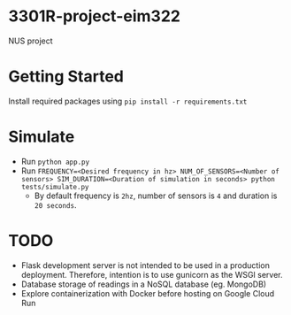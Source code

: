 # 3301R-project-eim322

NUS project

# Getting Started

Install required packages using `pip install -r requirements.txt`

# Simulate

- Run `python app.py`
- Run `FREQUENCY=<Desired frequency in hz> NUM_OF_SENSORS=<Number of sensors> SIM_DURATION=<Duration of simulation in seconds> python tests/simulate.py`
  - By default frequency is `2hz`, number of sensors is `4` and duration is `20 seconds`.

# TODO

- Flask development server is not intended to be used in a production deployment. Therefore, intention is to use gunicorn as the WSGI server.
- Database storage of readings in a NoSQL database (eg. MongoDB)
- Explore containerization with Docker before hosting on Google Cloud Run
